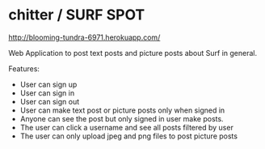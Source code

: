 chitter / SURF SPOT
=======

http://blooming-tundra-6971.herokuapp.com/

Web Application to post text posts and picture posts about Surf in general.

Features:

- User can sign up
- User can sign in
- User can sign out
- User can make text post or picture posts only when signed in
- Anyone can see the post but only signed in user make posts.
- The user can click a username and see all posts filtered by user
- The user can only upload jpeg and png files to post picture posts
